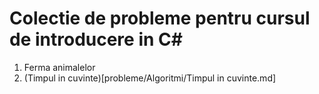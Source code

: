 # Colectie de probleme pentru cursul de introducere in C#
1. Ferma animalelor
2. (Timpul in cuvinte)[probleme/Algoritmi/Timpul in cuvinte.md]
